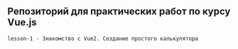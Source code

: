 ## Репозиторий для практических работ по курсу Vue.js


    lesson-1 - Знакомство с Vue2. Создание простого калькулятора